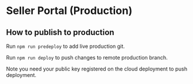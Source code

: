 # Seller Portal (Production)

## How to publish to production
Run `npm run predeploy` to add live production git.

Run `npm run deploy` to push changes to remote production branch.

Note you need your public key registered on the cloud deployment to push deployment.
